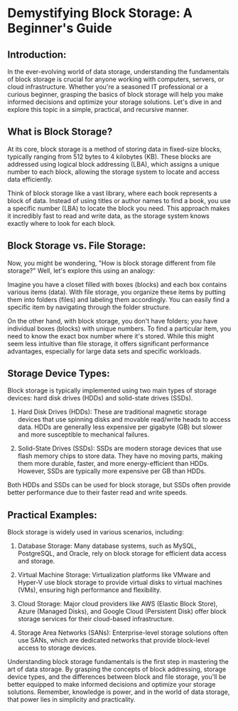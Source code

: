 # Demystifying Block Storage: A Beginner's Guide

## Introduction:
In the ever-evolving world of data storage, understanding the fundamentals of block storage is crucial for anyone working with computers, servers, or cloud infrastructure. Whether you're a seasoned IT professional or a curious beginner, grasping the basics of block storage will help you make informed decisions and optimize your storage solutions. Let's dive in and explore this topic in a simple, practical, and recursive manner.

## What is Block Storage?
At its core, block storage is a method of storing data in fixed-size blocks, typically ranging from 512 bytes to 4 kilobytes (KB). These blocks are addressed using logical block addressing (LBA), which assigns a unique number to each block, allowing the storage system to locate and access data efficiently.

Think of block storage like a vast library, where each book represents a block of data. Instead of using titles or author names to find a book, you use a specific number (LBA) to locate the block you need. This approach makes it incredibly fast to read and write data, as the storage system knows exactly where to look for each block.

## Block Storage vs. File Storage:
Now, you might be wondering, "How is block storage different from file storage?" Well, let's explore this using an analogy:

Imagine you have a closet filled with boxes (blocks) and each box contains various items (data). With file storage, you organize these items by putting them into folders (files) and labeling them accordingly. You can easily find a specific item by navigating through the folder structure.

On the other hand, with block storage, you don't have folders; you have individual boxes (blocks) with unique numbers. To find a particular item, you need to know the exact box number where it's stored. While this might seem less intuitive than file storage, it offers significant performance advantages, especially for large data sets and specific workloads.

## Storage Device Types:
Block storage is typically implemented using two main types of storage devices: hard disk drives (HDDs) and solid-state drives (SSDs).

1. Hard Disk Drives (HDDs): These are traditional magnetic storage devices that use spinning disks and movable read/write heads to access data. HDDs are generally less expensive per gigabyte (GB) but slower and more susceptible to mechanical failures.

2. Solid-State Drives (SSDs): SSDs are modern storage devices that use flash memory chips to store data. They have no moving parts, making them more durable, faster, and more energy-efficient than HDDs. However, SSDs are typically more expensive per GB than HDDs.

Both HDDs and SSDs can be used for block storage, but SSDs often provide better performance due to their faster read and write speeds.

## Practical Examples:
Block storage is widely used in various scenarios, including:

1. Database Storage: Many database systems, such as MySQL, PostgreSQL, and Oracle, rely on block storage for efficient data access and storage.

2. Virtual Machine Storage: Virtualization platforms like VMware and Hyper-V use block storage to provide virtual disks to virtual machines (VMs), ensuring high performance and flexibility.

3. Cloud Storage: Major cloud providers like AWS (Elastic Block Store), Azure (Managed Disks), and Google Cloud (Persistent Disk) offer block storage services for their cloud-based infrastructure.

4. Storage Area Networks (SANs): Enterprise-level storage solutions often use SANs, which are dedicated networks that provide block-level access to storage devices.

Understanding block storage fundamentals is the first step in mastering the art of data storage. By grasping the concepts of block addressing, storage device types, and the differences between block and file storage, you'll be better equipped to make informed decisions and optimize your storage solutions. Remember, knowledge is power, and in the world of data storage, that power lies in simplicity and practicality.
